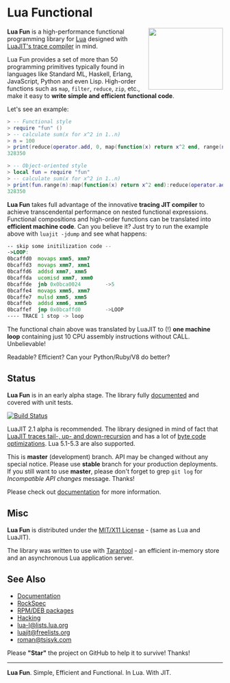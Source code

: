 Lua Functional
==============

<img src="/doc/logo.png" align="right" width="174px" height="144px" />

**Lua Fun** is a high-performance functional programming library for [Lua]
designed with [LuaJIT's trace compiler][LuaJIT] in mind.

Lua Fun provides a set of more than 50 programming primitives typically
found in languages like Standard ML, Haskell, Erlang, JavaScript, Python and
even Lisp. High-order functions such as ``map``, ``filter``, ``reduce``,
``zip``, etc., make it easy to **write simple and efficient functional code**.

Let's see an example:

```lua
> -- Functional style
> require "fun" ()
> -- calculate sum(x for x^2 in 1..n)
> n = 100
> print(reduce(operator.add, 0, map(function(x) return x^2 end, range(n))))
328350

> -- Object-oriented style
> local fun = require "fun"
> -- calculate sum(x for x^2 in 1..n)
> print(fun.range(n):map(function(x) return x^2 end):reduce(operator.add, 0))
328350
```

**Lua Fun** takes full advantage of the innovative **tracing JIT compiler**
to achieve transcendental performance on nested functional expressions.
Functional compositions and high-order functions can be translated into
**efficient machine code**. Can you believe it? Just try to run the example
above with ``luajit -jdump`` and see what happens:

```asm
-- skip some initilization code --
->LOOP:
0bcaffd0  movaps xmm5, xmm7
0bcaffd3  movaps xmm7, xmm1
0bcaffd6  addsd xmm7, xmm5
0bcaffda  ucomisd xmm7, xmm0
0bcaffde  jnb 0x0bca0024        ->5
0bcaffe4  movaps xmm5, xmm7
0bcaffe7  mulsd xmm5, xmm5
0bcaffeb  addsd xmm6, xmm5
0bcaffef  jmp 0x0bcaffd0        ->LOOP
---- TRACE 1 stop -> loop
```

The functional chain above was translated by LuaJIT to (!) **one machine loop**
containing just 10 CPU assembly instructions without CALL. Unbelievable!

Readable? Efficient? Can your Python/Ruby/V8 do better?

Status
------

**Lua Fun** is in an early alpha stage. The library fully
[documented][Documentation] and covered with unit tests.

[![Build Status](https://travis-ci.org/luafun/luafun.png)][Travis]

LuaJIT 2.1 alpha is recommended. The library designed in mind of fact that
[LuaJIT traces tail-, up- and down-recursion][LuaJIT-Recursion] and has a lot of
[byte code optimizations][LuaJIT-Optimizations]. Lua 5.1-5.3 are also
supported.

This is **master** (development) branch. API may be changed without any special
notice. Please use **stable** branch for your production deployments.
If you still want to use **master**, please don't forget to grep `git log`
for *Incompatible API changes* message. Thanks!

Please check out [documentation][Documentation] for more information.

Misc
----

**Lua Fun** is distributed under the [MIT/X11 License] -
(same as Lua and LuaJIT).

The library was written to use with [Tarantool] - an efficient in-memory
store and an asynchronous Lua application server.

See Also
--------

* [Documentation]
* [RockSpec]
* [RPM/DEB packages](https://packagecloud.io/rtsisyk/master)
* [Hacking]
* lua-l@lists.lua.org
* luajit@freelists.org
* roman@tsisyk.com

 [Lua]: https://www.lua.org/
 [LuaJIT]: https://luajit.org/luajit.html
 [LuaJIT-Recursion]: http://lambda-the-ultimate.org/node/3851#comment-57679
 [LuaJIT-Optimizations]: http://wiki.luajit.org/Optimizations
 [MIT/X11 License]: https://opensource.org/licenses/MIT
 [Tarantool]: https://github.com/tarantool/tarantool
 [Getting Started]: https://luafun.github.io/getting_started.html
 [Documentation]: https://luafun.github.io/
 [Travis]: https://travis-ci.org/luafun/luafun
 [RockSpec]: https://raw.github.com/luafun/luafun/master/fun-scm-1.rockspec
 [Hacking]: HACKING.md

Please **"Star"** the project on GitHub to help it to survive! Thanks!

*****

**Lua Fun**. Simple, Efficient and Functional. In Lua. With JIT.
